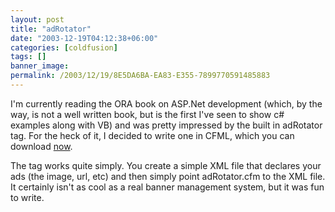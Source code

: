 ```yaml
---
layout: post
title: "adRotator"
date: "2003-12-19T04:12:38+06:00"
categories: [coldfusion]
tags: []
banner_image: 
permalink: /2003/12/19/8E5DA6BA-EA83-E355-7899770591485883
---
```


I'm currently reading the ORA book on ASP.Net development (which, by the way, is not a well written book, but is the first I've seen to show c# examples along with VB) and was pretty impressed by the built in adRotator tag. For the heck of it, I decided to write one in CFML, which you can download <a href="http://www.camdenfamily.com/morpheus/downloads/adrotator.zip">now</a>. 

The tag works quite simply. You create a simple XML file that declares your ads (the image, url, etc) and then simply point adRotator.cfm to the XML file.  It certainly isn't as cool as a real banner management system, but it was fun to write.